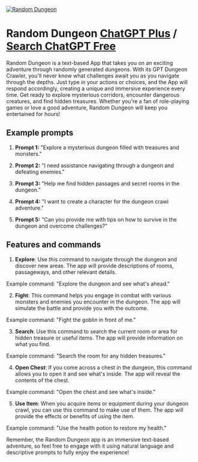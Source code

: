 
[![Random Dungeon](https://files.oaiusercontent.com/file-CUr3Anz1x7AmOO0u7QwTSclL?se=2123-10-17T12%3A14%3A11Z&sp=r&sv=2021-08-06&sr=b&rscc=max-age%3D31536000%2C%20immutable&rscd=attachment%3B%20filename%3Dc42b0ed0-016e-4144-af2e-d62c782e9ae9.png&sig=UvLiq%2BHT8%2BRSl/Gqian/EEtnhDDzHxzcswfGfPbuqTE%3D)](https://chat.openai.com/g/g-rK2fPwDpQ-random-dungeon)

# Random Dungeon [ChatGPT Plus](https://chat.openai.com/g/g-rK2fPwDpQ-random-dungeon) / [Search ChatGPT Free](https://gptcall.net/index.html#/?search=Random%20Dungeon)

Random Dungeon is a text-based App that takes you on an exciting adventure through randomly generated dungeons. With its GPT Dungeon Crawler, you'll never know what challenges await you as you navigate through the depths. Just type in your actions or choices, and the App will respond accordingly, creating a unique and immersive experience every time. Get ready to explore mysterious corridors, encounter dangerous creatures, and find hidden treasures. Whether you're a fan of role-playing games or love a good adventure, Random Dungeon will keep you entertained for hours!

## Example prompts

1. **Prompt 1:** "Explore a mysterious dungeon filled with treasures and monsters."

2. **Prompt 2:** "I need assistance navigating through a dungeon and defeating enemies."

3. **Prompt 3:** "Help me find hidden passages and secret rooms in the dungeon."

4. **Prompt 4:** "I want to create a character for the dungeon crawl adventure."

5. **Prompt 5:** "Can you provide me with tips on how to survive in the dungeon and overcome challenges?"

## Features and commands

1. **Explore**: Use this command to navigate through the dungeon and discover new areas. The app will provide descriptions of rooms, passageways, and other relevant details.

Example command: "Explore the dungeon and see what's ahead."

2. **Fight**: This command helps you engage in combat with various monsters and enemies you encounter in the dungeon. The app will simulate the battle and provide you with the outcome.

Example command: "Fight the goblin in front of me."

3. **Search**: Use this command to search the current room or area for hidden treasure or useful items. The app will provide information on what you find.

Example command: "Search the room for any hidden treasures."

4. **Open Chest**: If you come across a chest in the dungeon, this command allows you to open it and see what's inside. The app will reveal the contents of the chest.

Example command: "Open the chest and see what's inside."

5. **Use Item**: When you acquire items or equipment during your dungeon crawl, you can use this command to make use of them. The app will provide the effects or benefits of using the item.

Example command: "Use the health potion to restore my health."

Remember, the Random Dungeon app is an immersive text-based adventure, so feel free to engage with it using natural language and descriptive prompts to fully enjoy the experience!



